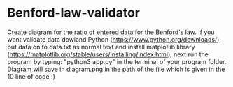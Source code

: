 # Benford-law-validator
 Create diagram for the ratio of entered data for the Benford's law.
 If you want validate data dowland Python (https://www.python.org/downloads/), put data on to data.txt as normal text
 and install matplotlib library (https://matplotlib.org/stable/users/installing/index.html),
 next run the program by typing: "python3 app.py" in the terminal of your program folder.
 Diagram will save in diagram.png in the path of the file which is given in the 10 line of code :)
